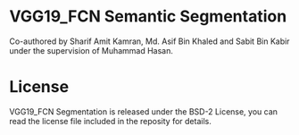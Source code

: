 # VGG19_FCN Semantic Segmentation

Co-authored by Sharif Amit Kamran, Md. Asif Bin Khaled and Sabit Bin Kabir under the supervision of Muhammad Hasan.

# License
VGG19_FCN Segmentation is released under the BSD-2 License, you can read the license file included in the reposity for details.
